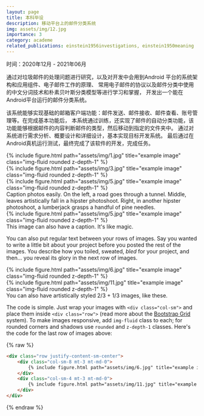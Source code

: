 ```yaml
---
layout: page
title: 本科毕设
description: 移动平台上的邮件分类系统
img: assets/img/12.jpg
importance: 3
category: academe
related_publications: einstein1956investigations, einstein1950meaning
---
```


时间：2020年12月 - 2021年06月

通过对垃圾邮件的处理问题进行研究，以及对开发中会用到Android 平台的系统架构和应用组件、电子邮件工作的原理、
常用电子邮件的协议以及邮件分类中使用的中文分词技术和朴素贝叶斯分类模型等进行学习和掌握，
开发出一个能在Android平台运行的邮件分类系统。

该系统能够实现基础的邮箱客户端功能：邮件发送、邮件接收、邮件查看、账号管理等。在完成基本功能后，
本系统通过训练，还实现了邮件的自动分类功能，该功能能够根据邮件的内容判断邮件的类型，然后移动到指定的文件夹中。
通过对系统进行需求分析、概要设计和详细设计，基本实现目标开发系统。
最后通过在Android真机运行测试，最终完成了该软件的开发，完成任务。

<div class="row">
    <div class="col-sm mt-3 mt-md-0">
        {% include figure.html path="assets/img/1.jpg" title="example image" class="img-fluid rounded z-depth-1" %}
    </div>
    <div class="col-sm mt-3 mt-md-0">
        {% include figure.html path="assets/img/3.jpg" title="example image" class="img-fluid rounded z-depth-1" %}
    </div>
    <div class="col-sm mt-3 mt-md-0">
        {% include figure.html path="assets/img/5.jpg" title="example image" class="img-fluid rounded z-depth-1" %}
    </div>
</div>
<div class="caption">
    Caption photos easily. On the left, a road goes through a tunnel. Middle, leaves artistically fall in a hipster photoshoot. Right, in another hipster photoshoot, a lumberjack grasps a handful of pine needles.
</div>
<div class="row">
    <div class="col-sm mt-3 mt-md-0">
        {% include figure.html path="assets/img/5.jpg" title="example image" class="img-fluid rounded z-depth-1" %}
    </div>
</div>
<div class="caption">
    This image can also have a caption. It's like magic.
</div>

You can also put regular text between your rows of images.
Say you wanted to write a little bit about your project before you posted the rest of the images.
You describe how you toiled, sweated, *bled* for your project, and then... you reveal its glory in the next row of images.


<div class="row justify-content-sm-center">
    <div class="col-sm-8 mt-3 mt-md-0">
        {% include figure.html path="assets/img/6.jpg" title="example image" class="img-fluid rounded z-depth-1" %}
    </div>
    <div class="col-sm-4 mt-3 mt-md-0">
        {% include figure.html path="assets/img/11.jpg" title="example image" class="img-fluid rounded z-depth-1" %}
    </div>
</div>
<div class="caption">
    You can also have artistically styled 2/3 + 1/3 images, like these.
</div>


The code is simple.
Just wrap your images with `<div class="col-sm">` and place them inside `<div class="row">` (read more about the <a href="https://getbootstrap.com/docs/4.4/layout/grid/">Bootstrap Grid</a> system).
To make images responsive, add `img-fluid` class to each; for rounded corners and shadows use `rounded` and `z-depth-1` classes.
Here's the code for the last row of images above:

{% raw %}
```html
<div class="row justify-content-sm-center">
    <div class="col-sm-8 mt-3 mt-md-0">
        {% include figure.html path="assets/img/6.jpg" title="example image" class="img-fluid rounded z-depth-1" %}
    </div>
    <div class="col-sm-4 mt-3 mt-md-0">
        {% include figure.html path="assets/img/11.jpg" title="example image" class="img-fluid rounded z-depth-1" %}
    </div>
</div>
```
{% endraw %}
